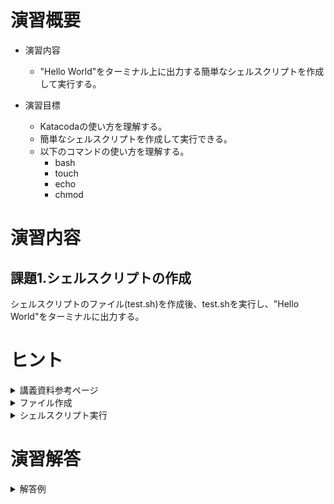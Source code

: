 # 演習概要
- 演習内容
  - "Hello World"をターミナル上に出力する簡単なシェルスクリプトを作成して実行する。

- 演習目標
  - Katacodaの使い方を理解する。
  - 簡単なシェルスクリプトを作成して実行できる。
  - 以下のコマンドの使い方を理解する。
    - bash
    - touch
    - echo
    - chmod

# 演習内容
## 課題1.シェルスクリプトの作成 
シェルスクリプトのファイル(test.sh)を作成後、test.shを実行し、"Hello World"をターミナルに出力する。

# ヒント
<details><summary>講義資料参考ページ</summary><div>

- シェルスクリプトの書き方
  - p24~25
- シェルスクリプトの実行方法
  - p28～p35
</div></details>
  
<details><summary>ファイル作成</summary><div>

- ファイルはエディタ上のワークスペース上で右クリックを選択で作成するかコマンドを使用して作成する。
</div></details>

<details><summary>シェルスクリプト実行</summary><div>

- シェルスクリプトの実行には以下のどちらかを使用
  - `bash`を使用。
    - ファイルを実行するためのコマンドは次の通り
    ```
    $ bash シェルスクリプトファイル名
    ```

  - 直接シェルスクリプトを実行
    - シェルスクリプトを実行するための**権限**が必要
    - 権限の付与には`chmod`を使用する。ファイルの権限変更のやり方は次の通り

  ```
  $ chmod 755 test.sh
  ```
</div></details>

</div></details>

# 演習解答
<details><summary>解答例</summary><div>

## 課題1.シェルスクリプトの作成　解答例  
### シェルスクリプトのファイル作成  

ファイル作成の方法はいくつかある。

- エディタ

  エディタのROOT上で右クリックをして"New file"をクリック。  
  ファイル名に"test.sh"と入力してファイルを作成。  

- touchコマンド

  touchコマンドを使用して空ファイルを作成。  

```
$ touch test.sh
```

- viコマンド  

  viコマンドを使用してファイルを作成する。viコマンドを使用する場合はそのまま直接ファイルの編集も可能。

```
$ vi test.sh
```

### シェルスクリプトの内容書き込み  
作成したファイルにエディタから下記の内容を書き込む。  

``` sh
#!/bin/bash
echo "Hello World"
```

### シェルスクリプトの実行
シェルスクリプトの実行にはいくつかの方法がある。(講義資料p27参照)

#### bashで実行する場合

以下コマンドでtest.shを実行。  

```
$ bash test.sh
```

以下の内容がターミナル上に表示されていることを確認。  

```
Hello World
```

#### 実行権限をつけて実行する場合

シェルスクリプトに実行権限を付与。  

```
$ chmod 755 test.sh
```

test.shを直接実行するか、commandコマンドで実行する。  

```
$ ./test.sh
```

または
```
$ command./test.sh
```

コマンド実行の結果、以下の内容がターミナル上に表示されていることを確認。  

```
Hello World
```
